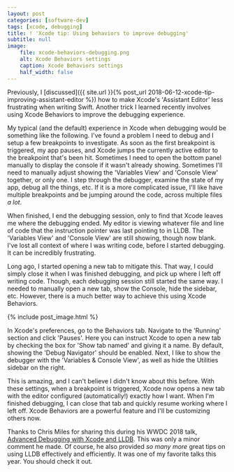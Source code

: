 ```yaml
---
layout: post
categories: [software-dev]
tags: [xcode, debugging]
title: ! 'Xcode tip: Using behaviors to improve debugging'
subtitle: null
image:
    file: xcode-behaviors-debugging.png
    alt: Xcode Behaviors settings
    caption: Xcode Behaviors settings
    half_width: false
---
```


Previously, I [discussed]({{ site.url }}{% post_url 2018-06-12-xcode-tip-improving-assistant-editor %}) how to make Xcode's 'Assistant Editor' less frustrating when writing Swift. Another trick I learned recently involves using Xcode Behaviors to improve the debugging experience.

<!--excerpt-->

My typical (and the default) experience in Xcode when debugging would be something like the following. I've found a problem I need to debug and I setup a few breakpoints to investigate. As soon as the first breakpoint is triggered, my app pauses, and Xcode jumps the currently active editor to the breakpoint that's been hit. Sometimes I need to open the bottom panel manually to display the console if it wasn't already showing. Sometimes I'll need to manually adjust showing the 'Variables View' and 'Console View' together, or only one. I step through the debugger, examine the state of my app, debug all the things, etc. If it is a more complicated issue, I'll like have multiple breakpoints and be jumping around the code, across multiple files *a lot*.

When finished, I end the debugging session, only to find that Xcode leaves me where the debugging ended. My editor is viewing whatever file and line of code that the instruction pointer was last pointing to in LLDB. The 'Variables View' and 'Console View' are still showing, though now blank. I've lost all context of where I was writing code, before I started debugging. It can be incredibly frustrating.

Long ago, I started opening a new tab to mitigate this. That way, I could simply close it when I was finished debugging, and pick up where I left off writing code. Though, each debugging session still started the same way. I needed to manually open a new tab, show the Console, hide the sidebar, etc. However, there is a much better way to achieve this using Xcode Behaviors.

{% include post_image.html %}

In Xcode's preferences, go to the Behaviors tab. Navigate to the 'Running' section and click 'Pauses'. Here you can instruct Xcode to open a new tab by checking the box for 'Show tab named' and giving it a name. By default, showing the 'Debug Navigator' should be enabled. Next, I like to show the debugger with the 'Variables & Console View', as well as hide the Utilities sidebar on the right.

This is amazing, and I can't believe I didn't know about this before. With these settings, when a breakpoint is triggered, Xcode now opens a new tab with the editor configured (automatically!) exactly how I want. When I'm finished debugging, I can close that tab and quickly resume working where I left off. Xcode Behaviors are a powerful feature and I'll be customizing others now.

Thanks to Chris Miles for sharing this during his WWDC 2018 talk, [Advanced Debugging with Xcode and LLDB](https://developer.apple.com/videos/play/wwdc2018/412/). This was only a minor comment he made. Of course, he also provided *so many more* great tips on using LLDB effectively and efficiently. It was one of my favorite talks this year. You should check it out.
